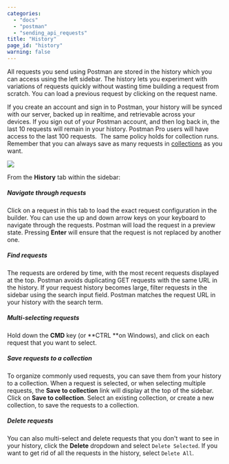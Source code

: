 ```yaml
---
categories: 
  - "docs"
  - "postman"
  - "sending_api_requests"
title: "History"
page_id: "history"
warning: false
---
```



All requests you send using Postman are stored in the history which you can access using the left sidebar. The history lets you experiment with variations of requests quickly without wasting time building a request from scratch. You can load a previous request by clicking on the request name.

If you create an account and sign in to Postman, your history will be synced with our server, backed up in realtime, and retrievable across your devices. If you sign out of your Postman account, and then log back in, the last 10 requests will remain in your history. Postman Pro users will have access to the last 100 requests.  The same policy holds for collection runs. Remember that you can always save as many requests in [collections](/docs/postman/collections/creating_collections) as you want.

![](https://s3.amazonaws.com/postman-static-getpostman-com/postman-docs/59135435.png)

From the **History** tab within the sidebar:

##### **Navigate through requests**

Click on a request in this tab to load the exact request configuration in the builder. You can use the up and down arrow keys on your keyboard to navigate through the requests. Postman will load the request in a preview state. Pressing **Enter** will ensure that the request is not replaced by another one.

##### **Find requests**

The requests are ordered by time, with the most recent requests displayed at the top. Postman avoids duplicating GET requests with the same URL in the history. If your request history becomes large, filter requests in the sidebar using the search input field. Postman matches the request URL in your history with the search term.

##### **Multi-selecting requests**

Hold down the **CMD** key (or **CTRL **on Windows), and click on each request that you want to select.

##### **Save requests to a collection**

To organize commonly used requests, you can save them from your history to a collection. When a request is selected, or when selecting multiple requests, the **Save to collection** link will display at the top of the sidebar. Click on **Save to collection**. Select an existing collection, or create a new collection, to save the requests to a collection.

##### **Delete requests**

You can also multi-select and delete requests that you don't want to see in your history, click the **Delete** dropdown and select `Delete Selected`. If you want to get rid of all the requests in the history, select `Delete All`.

